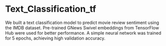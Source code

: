 # Text_Classification_tf
We built a text classification model to predict movie review sentiment using the IMDB dataset. Pre-trained GNews Swivel embeddings from TensorFlow Hub were used for better performance. A simple neural network was trained for 5 epochs, achieving high validation accuracy.
